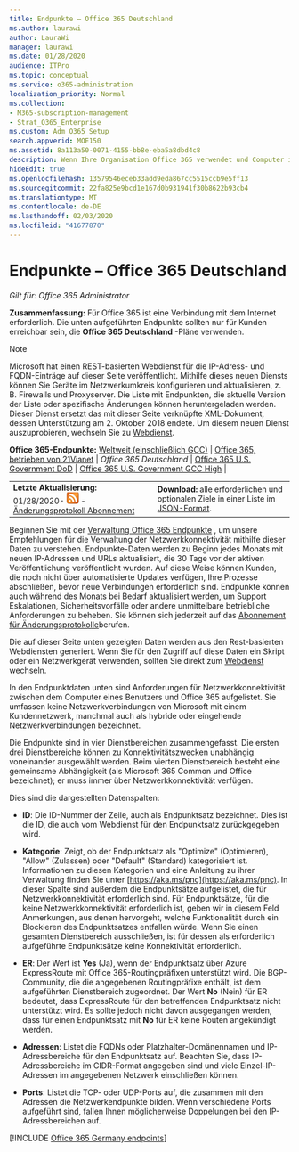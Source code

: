 ```yaml
---
title: Endpunkte – Office 365 Deutschland
ms.author: laurawi
author: LauraWi
manager: laurawi
ms.date: 01/28/2020
audience: ITPro
ms.topic: conceptual
ms.service: o365-administration
localization_priority: Normal
ms.collection:
- M365-subscription-management
- Strat_O365_Enterprise
ms.custom: Adm_O365_Setup
search.appverid: MOE150
ms.assetid: 8a113a50-0071-4155-bb8e-eba5a8dbd4c8
description: Wenn Ihre Organisation Office 365 verwendet und Computer in Ihrem Netzwerk von der Verbindung mit dem Internet einschränkt, finden Sie unten die Endpunkte (FQDNs, Ports, URLs und IPv4-und IPv6-Adressbereiche), die Sie in Ihre ausgehenden Zulassungslisten aufnehmen sollten, um sicherzustellen, dass Ihre Computer können Office 365 erfolgreich verwenden.
hideEdit: true
ms.openlocfilehash: 13579546eceb33add9eda867cc5515ccb9e5ff13
ms.sourcegitcommit: 22fa825e9bcd1e167d0b931941f30b8622b93cb4
ms.translationtype: MT
ms.contentlocale: de-DE
ms.lasthandoff: 02/03/2020
ms.locfileid: "41677870"
---
```

# <a name="office-365-germany-endpoints"></a>Endpunkte – Office 365 Deutschland

 *Gilt für: Office 365 Administrator*

**Zusammenfassung:** Für Office 365 ist eine Verbindung mit dem Internet erforderlich. Die unten aufgeführten Endpunkte sollten nur für Kunden erreichbar sein, die **Office 365 Deutschland** -Pläne verwenden.
  
> [!NOTE]
> Microsoft hat einen REST-basierten Webdienst für die IP-Adress- und FQDN-Einträge auf dieser Seite veröffentlicht. Mithilfe dieses neuen Diensts können Sie Geräte im Netzwerkumkreis konfigurieren und aktualisieren, z. B. Firewalls und Proxyserver. Die Liste mit Endpunkten, die aktuelle Version der Liste oder spezifische Änderungen können heruntergeladen werden. Dieser Dienst ersetzt das mit dieser Seite verknüpfte XML-Dokument, dessen Unterstützung am 2. Oktober 2018 endete. Um diesem neuen Dienst auszuprobieren, wechseln Sie zu [Webdienst](office-365-ip-web-service.md).
 
 **Office 365-Endpunkte:** [Weltweit (einschließlich GCC)](urls-and-ip-address-ranges.md)  | [Office 365, betrieben von 21Vianet](urls-and-ip-address-ranges-21vianet.md)  | *Office 365 Deutschland* | [Office 365 U.S. Government DoD](office-365-u-s-government-dod-endpoints.md) | [Office 365 U.S. Government GCC High](office-365-u-s-government-gcc-high-endpoints.md)  |
  
|||
|:-----|:-----|
|**Letzte Aktualisierung:** 01/28/2020- ![RSS](media/5dc6bb29-25db-4f44-9580-77c735492c4b.png) - [Änderungsprotokoll Abonnement](https://endpoints.office.com/version/Germany?allversions=true&format=rss&clientrequestid=b10c5ed1-bad1-445f-b386-b919946339a7) |**Download:** alle erforderlichen und optionalen Ziele in einer Liste im [JSON-Format](https://endpoints.office.com/endpoints/Germany?clientrequestid=b10c5ed1-bad1-445f-b386-b919946339a7).  <br/> |

Beginnen Sie mit der [Verwaltung Office 365 Endpunkte](managing-office-365-endpoints.md) , um unsere Empfehlungen für die Verwaltung der Netzwerkkonnektivität mithilfe dieser Daten zu verstehen. Endpunkte-Daten werden zu Beginn jedes Monats mit neuen IP-Adressen und URLs aktualisiert, die 30 Tage vor der aktiven Veröffentlichung veröffentlicht wurden. Auf diese Weise können Kunden, die noch nicht über automatisierte Updates verfügen, Ihre Prozesse abschließen, bevor neue Verbindungen erforderlich sind. Endpunkte können auch während des Monats bei Bedarf aktualisiert werden, um Support Eskalationen, Sicherheitsvorfälle oder andere unmittelbare betriebliche Anforderungen zu beheben. Sie können sich jederzeit auf das [Abonnement für Änderungsprotokolle](https://endpoints.office.com/version/Germany?allversions=true&format=rss&clientrequestid=b10c5ed1-bad1-445f-b386-b919946339a7)berufen.

Die auf dieser Seite unten gezeigten Daten werden aus den Rest-basierten Webdiensten generiert. Wenn Sie für den Zugriff auf diese Daten ein Skript oder ein Netzwerkgerät verwenden, sollten Sie direkt zum [Webdienst](office-365-ip-web-service.md) wechseln.

In den Endpunktdaten unten sind Anforderungen für Netzwerkkonnektivität zwischen dem Computer eines Benutzers und Office 365 aufgelistet. Sie umfassen keine Netzwerkverbindungen von Microsoft mit einem Kundennetzwerk, manchmal auch als hybride oder eingehende Netzwerkverbindungen bezeichnet.

Die Endpunkte sind in vier Dienstbereichen zusammengefasst. Die ersten drei Dienstbereiche können zu Konnektivitätszwecken unabhängig voneinander ausgewählt werden. Beim vierten Dienstbereich besteht eine gemeinsame Abhängigkeit (als Microsoft 365 Common und Office bezeichnet); er muss immer über Netzwerkkonnektivität verfügen.

Dies sind die dargestellten Datenspalten:

- **ID**: Die ID-Nummer der Zeile, auch als Endpunktsatz bezeichnet. Dies ist die ID, die auch vom Webdienst für den Endpunktsatz zurückgegeben wird.

- **Kategorie**: Zeigt, ob der Endpunktsatz als "Optimize" (Optimieren), "Allow" (Zulassen) oder "Default" (Standard) kategorisiert ist. Informationen zu diesen Kategorien und eine Anleitung zu ihrer Verwaltung finden Sie unter [https://aka.ms/pnc](https://aka.ms/pnc). In dieser Spalte sind außerdem die Endpunktsätze aufgelistet, die für Netzwerkkonnektivität erforderlich sind. Für Endpunktsätze, für die keine Netzwerkkonnektivität erforderlich ist, geben wir in diesem Feld Anmerkungen, aus denen hervorgeht, welche Funktionalität durch ein Blockieren des Endpunktsatzes entfallen würde. Wenn Sie einen gesamten Dienstbereich ausschließen, ist für dessen als erforderlich aufgeführte Endpunktsätze keine Konnektivität erforderlich.

- **ER**: Der Wert ist **Yes** (Ja), wenn der Endpunktsatz über Azure ExpressRoute mit Office 365-Routingpräfixen unterstützt wird. Die BGP-Community, die die angegebenen Routingpräfixe enthält, ist dem aufgeführten Dienstbereich zugeordnet. Der Wert **No** (Nein) für ER bedeutet, dass ExpressRoute für den betreffenden Endpunktsatz nicht unterstützt wird. Es sollte jedoch nicht davon ausgegangen werden, dass für einen Endpunktsatz mit **No** für ER keine Routen angekündigt werden.

- **Adressen**: Listet die FQDNs oder Platzhalter-Domänennamen und IP-Adressbereiche für den Endpunktsatz auf. Beachten Sie, dass IP-Adressbereiche im CIDR-Format angegeben sind und viele Einzel-IP-Adressen im angegebenen Netzwerk einschließen können.
 
- **Ports**: Listet die TCP- oder UDP-Ports auf, die zusammen mit den Adressen die Netzwerkendpunkte bilden. Wenn verschiedene Ports aufgeführt sind, fallen Ihnen möglicherweise Doppelungen bei den IP-Adressbereichen auf.

[!INCLUDE [Office 365 Germany endpoints](./includes/office-365-germany-endpoints.md)]

 

